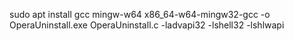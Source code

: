 sudo apt install gcc mingw-w64
x86_64-w64-mingw32-gcc -o OperaUninstall.exe OperaUninstall.c -ladvapi32 -lshell32 -lshlwapi
